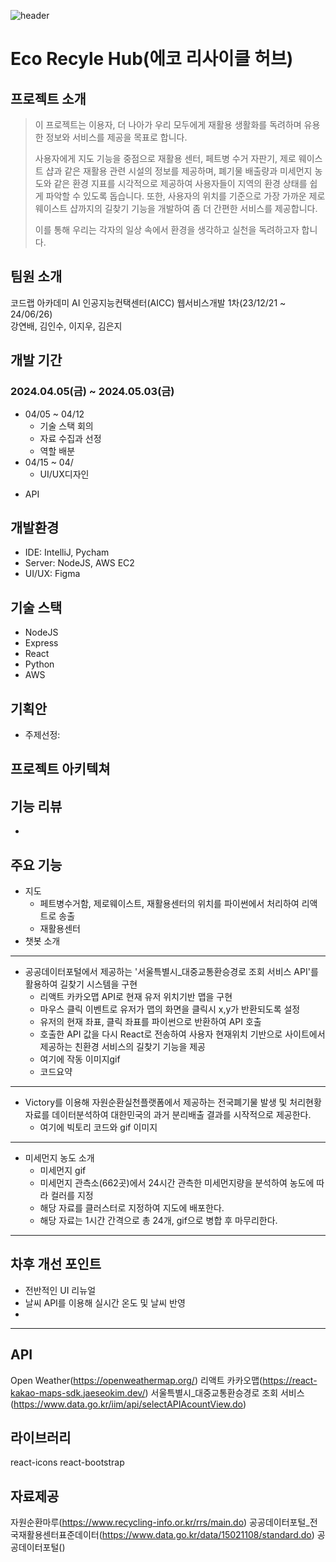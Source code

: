 ![header](https://capsule-render.vercel.app/api?type=waving&color=gradient&text=Eco%20Recycl%20nHub!&fontAlignY=40)
# Eco Recyle Hub(에코 리사이클 허브)


 ## 프로젝트 소개

>이 프로젝트는 이용자, 더 나아가 우리 모두에게 재활용 생활화를 독려하며 유용한 정보와 서비스를 제공을 목표로 합니다.
>
>사용자에게 지도 기능을 중점으로 재활용 센터, 페트병 수거 자판기, 제로 웨이스트 샵과 같은 재활용 관련 시설의 정보를 제공하며, 폐기물 배출량과 미세먼지 농도와 같은 환경 지표를 시각적으로 제공하여 사용자들이 지역의 환경 상태를 쉽게 파악할 수 있도록 돕습니다. 또한, 사용자의 위치를 기준으로 가장 가까운 제로 웨이스트 샵까지의 길찾기 기능을 개발하여 좀 더 간편한 서비스를 제공합니다.
>
>이를 통해 우리는 각자의 일상 속에서 환경을 생각하고 실천을 독려하고자 합니다.

## 팀원 소개
코드랩 아카데미 AI 인공지능컨택센터(AICC) 웹서비스개발 1차(23/12/21 ~ 24/06/26)  
강연배, 김인수, 이지우, 김은지

## 개발 기간
### 2024.04.05(금) ~ 2024.05.03(금)
  + 04/05 ~ 04/12
    + 기술 스택 회의
    + 자료 수집과 선정
    + 역할 배분
  + 04/15 ~ 04/
    + UI/UX디자인
- API

## 개발환경
- IDE: IntelliJ, Pycham
- Server: NodeJS, AWS EC2
- UI/UX: Figma

## 기술 스택
- NodeJS
- Express
- React
- Python
- AWS

## 기획안
- 주제선정:

## 프로젝트 아키텍쳐

## 기능 리뷰
+ 

## 주요 기능
+ 지도
  + 페트병수거함, 제로웨이스트, 재활용센터의 위치를 파이썬에서 처리하여 리액트로 송출
  + 재활용센터
+ 챗봇 소개
- - -
+ 공공데이터포털에서 제공하는 '서울특별시_대중교통환승경로 조회 서비스 API'를 활용하여 길찾기 시스템을 구현
  + 리액트 카카오맵 API로 현재 유저 위치기반 맵을 구현
  + 마우스 클릭 이벤트로 유저가 맵의 화면을 클릭시 x,y가 반환되도록 설정
  + 유저의 현재 좌표, 클릭 좌표를 파이썬으로 반환하여 API 호출
  + 호출한 API 값을 다시 React로 전송하여 사용자 현재위치 기반으로 사이트에서 제공하는 친환경 서비스의 길찾기 기능을 제공
  + 여기에 작동 이미지gif
  + 코드요약
- - -
+ Victory를 이용해 자원순환실천플랫폼에서 제공하는 전국폐기물 발생 및 처리현황 자료를 데이터분석하여 대한민국의 과거 분리배출 결과를 시작적으로 제공한다.
  + 여기에 빅토리 코드와 gif 이미지
- - -
+ 미세먼지 농도 소개
  + 미세먼지 gif
  + 미세먼지 관측소(662곳)에서 24시간 관측한 미세먼지량을 분석하여 농도에 따라 컬러를 지정
  + 해당 자료를 클러스터로 지정하여 지도에 배포한다.
  + 해당 자료는 1시간 간격으로 총 24개, gif으로 병합 후 마무리한다.
- - -
## 차후 개선 포인트
+ 전반적인 UI 리뉴얼
+ 날씨 API를 이용해 실시간 온도 및 날씨 반영
+ 

- - -
## API
Open Weather(https://openweathermap.org/)
리액트 카카오맵(https://react-kakao-maps-sdk.jaeseokim.dev/)
서울특별시_대중교통환승경로 조회 서비스(https://www.data.go.kr/iim/api/selectAPIAcountView.do)

## 라이브러리
react-icons
react-bootstrap

## 자료제공
자원순환마루(https://www.recycling-info.or.kr/rrs/main.do)
공공데이터포털_전국재활용센터표준데이터(https://www.data.go.kr/data/15021108/standard.do)
공공데이터포털()
